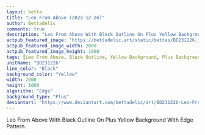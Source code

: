 ```yaml
---
layout: betta
title: "Leo From Above (2023-12-26)"
author: Bettadelic
comments: true
description: "Leo From Above With Black Outline On Plus Yellow Background With Edge Pattern."
actpub_featured_image: "https://bettadelic.art/static/bettas/BD231226.jpg"
actpub_featured_image_width: 2000
actpub_featured_image_height: 1000
tags: [Leo From Above, Black Outline, Yellow Background, Plus Background Pattern, Edge Pattern, December 2023]
unitName: "BD231226"
line_color: "Black"
background_color: "Yellow"
width: 2000
height: 1000
algorithm: "Edge"
background_type: "Plus"
deviantart: "https://www.deviantart.com/bettadelic/art/BD231226-Leo-From-Above-2023-12-26-1005490690"
---
```


Leo From Above With Black Outline On Plus Yellow Background With Edge Pattern.
